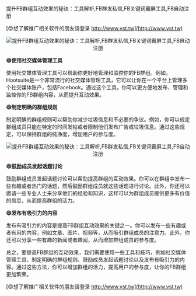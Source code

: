 提升FB群组互动效果的秘诀：工具解析,FB群发私信,FB关键词霸屏工具,FB自动注册

[😍想了解推广相关软件的朋友请登录 http://www.vst.tw](http://www.vst.tw)

 <center><img src="https://vst.tw/MP4/tuiguang/png/4.png" alt="提升FB群组互动效果的秘诀：工具解析,FB群发私信,FB关键词霸屏工具,FB自动注册"></center>

**😄使用社交媒体管理工具**

使用社交媒体管理工具可以帮助你更好地管理和监控你的FB群组。例如，Hootsuite是一个非常流行的社交媒体管理工具，它可以让你在一个平台上管理多个社交媒体账户，包括Facebook。通过这个工具，你可以更方便地发布、管理和监控你的FB群组内容，从而提升互动效果。

**😄制定明确的群组规则**

制定明确的群组规则可以帮助你减少垃圾信息和不必要的争议。例如，你可以规定群组成员只能在特定的时间发帖或者限制他们发布广告或垃圾信息。通过这些规定，可以保持群组的纯净度，增加用户的参与度。

 <center><img src="https://vst.tw/MP4/tuiguang/png/4.png" alt="提升FB群组互动效果的秘诀：工具解析,FB群发私信,FB关键词霸屏工具,FB自动注册"></center>

**😄鼓励成员发起话题讨论**

鼓励群组成员发起话题讨论可以帮助提高群组的互动效果。你可以在群组中发布一些有趣或者热门的话题，然后鼓励群组成员就这些话题进行讨论。此外，你还可以邀请一些专业人士来分享他们的经验和知识，这样可以为群组成员提供更多有价值的信息，从而提高群组的活力。

**😄发布有吸引力的内容**

发布有吸引力的内容是提高FB群组互动效果的关键之一。你可以发布一些有趣或者有用的内容，例如文章、图片、视频等，从而吸引群组成员的注意力。此外，你还可以分享一些有趣的新闻或者趣闻，从而增加群组成员的参与度。

总之，要提高FB群组的互动效果，我们需要使用一些工具和技巧，例如社交媒体管理工具、制定明确的群组规则、鼓励成员发起话题讨论以及发布有吸引力的内容。通过这些方法，你可以增加群组的活力，提高用户的参与度，让你的FB群组更加繁荣。

[😍想了解推广相关软件的朋友请登录 http://www.vst.tw](http://www.vst.tw)



